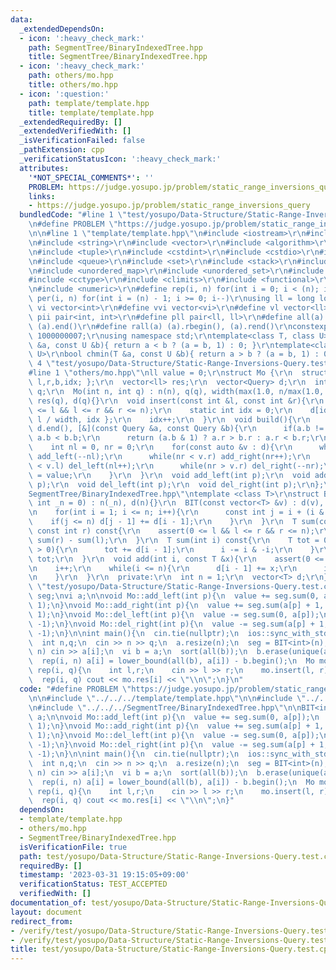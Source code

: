 ```yaml
---
data:
  _extendedDependsOn:
  - icon: ':heavy_check_mark:'
    path: SegmentTree/BinaryIndexedTree.hpp
    title: SegmentTree/BinaryIndexedTree.hpp
  - icon: ':heavy_check_mark:'
    path: others/mo.hpp
    title: others/mo.hpp
  - icon: ':question:'
    path: template/template.hpp
    title: template/template.hpp
  _extendedRequiredBy: []
  _extendedVerifiedWith: []
  _isVerificationFailed: false
  _pathExtension: cpp
  _verificationStatusIcon: ':heavy_check_mark:'
  attributes:
    '*NOT_SPECIAL_COMMENTS*': ''
    PROBLEM: https://judge.yosupo.jp/problem/static_range_inversions_query
    links:
    - https://judge.yosupo.jp/problem/static_range_inversions_query
  bundledCode: "#line 1 \"test/yosupo/Data-Structure/Static-Range-Inversions-Query.test.cpp\"\
    \n#define PROBLEM \"https://judge.yosupo.jp/problem/static_range_inversions_query\"\
    \n\n#line 1 \"template/template.hpp\"\n#include <iostream>\r\n#include <cmath>\r\
    \n#include <string>\r\n#include <vector>\r\n#include <algorithm>\r\n#include <utility>\r\
    \n#include <tuple>\r\n#include <cstdint>\r\n#include <cstdio>\r\n#include <map>\r\
    \n#include <queue>\r\n#include <set>\r\n#include <stack>\r\n#include <deque>\r\
    \n#include <unordered_map>\r\n#include <unordered_set>\r\n#include <bitset>\r\n\
    #include <cctype>\r\n#include <climits>\r\n#include <functional>\r\n#include <cassert>\r\
    \n#include <numeric>\r\n#define rep(i, n) for(int i = 0; i < (n); i++)\r\n#define\
    \ per(i, n) for(int i = (n) - 1; i >= 0; i--)\r\nusing ll = long long;\r\n#define\
    \ vi vector<int>\r\n#define vvi vector<vi>\r\n#define vl vector<ll>\r\n#define\
    \ pii pair<int, int>\r\n#define pll pair<ll, ll>\r\n#define all(a) (a).begin(),\
    \ (a).end()\r\n#define rall(a) (a).rbegin(), (a).rend()\r\nconstexpr int mod =\
    \ 1000000007;\r\nusing namespace std;\r\ntemplate<class T, class U>\r\nbool chmax(T\
    \ &a, const U &b){ return a < b ? (a = b, 1) : 0; }\r\ntemplate<class T, class\
    \ U>\r\nbool chmin(T &a, const U &b){ return a > b ? (a = b, 1) : 0; }\n#line\
    \ 4 \"test/yosupo/Data-Structure/Static-Range-Inversions-Query.test.cpp\"\n\n\
    #line 1 \"others/mo.hpp\"\nll value = 0;\r\nstruct Mo {\r\n  struct Query { int\
    \ l,r,b,idx; };\r\n  vector<ll> res;\r\n  vector<Query> d;\r\n  int width, n,\
    \ q;\r\n  Mo(int n, int q) : n(n), q(q), width(max(1.0, n/max(1.0, sqrt(q*2.0/3)))),\
    \ res(q), d(q){}\r\n  void insert(const int &l, const int &r){\r\n    assert(0\
    \ <= l && l <= r && r <= n);\r\n    static int idx = 0;\r\n    d[idx] = { l, r,\
    \ l / width, idx };\r\n    idx++;\r\n  }\r\n  void build(){\r\n    sort(d.begin(),\
    \ d.end(), [&](const Query &a, const Query &b){\r\n      if(a.b != b.b) return\
    \ a.b < b.b;\r\n      return (a.b & 1) ? a.r > b.r : a.r < b.r;\r\n    });\r\n\
    \    int nl = 0, nr = 0;\r\n    for(const auto &v : d){\r\n      while(nl > v.l)\
    \ add_left(--nl);\r\n      while(nr < v.r) add_right(nr++);\r\n      while(nl\
    \ < v.l) del_left(nl++);\r\n      while(nr > v.r) del_right(--nr);\r\n      res[v.idx]\
    \ = value;\r\n    }\r\n  }\r\n  void add_left(int p);\r\n  void add_right(int\
    \ p);\r\n  void del_left(int p);\r\n  void del_right(int p);\r\n};\n#line 1 \"\
    SegmentTree/BinaryIndexedTree.hpp\"\ntemplate <class T>\r\nstruct BIT {\r\n  BIT(const\
    \ int _n = 0) : n(_n), d(n){}\r\n  BIT(const vector<T> &v) : d(v), n(v.size()){\r\
    \n    for(int i = 1; i <= n; i++){\r\n      const int j = i + (i & -i);\r\n  \
    \    if(j <= n) d[j - 1] += d[i - 1];\r\n    }\r\n  }\r\n  T sum(const int l,\
    \ const int r) const{\r\n    assert(0 <= l && l <= r && r <= n);\r\n    return\
    \ sum(r) - sum(l);\r\n  }\r\n  T sum(int i) const{\r\n    T tot = 0;\r\n    while(i\
    \ > 0){\r\n      tot += d[i - 1];\r\n      i -= i & -i;\r\n    }\r\n    return\
    \ tot;\r\n  }\r\n  void add(int i, const T &x){\r\n    assert(0 <= i && i < n);\r\
    \n    i++;\r\n    while(i <= n){\r\n      d[i - 1] += x;\r\n      i += i & -i;\r\
    \n    }\r\n  }\r\n  private:\r\n  int n = 1;\r\n  vector<T> d;\r\n};\n#line 7\
    \ \"test/yosupo/Data-Structure/Static-Range-Inversions-Query.test.cpp\"\n\nBIT<int>\
    \ seg;\nvi a;\n\nvoid Mo::add_left(int p){\n  value += seg.sum(0, a[p]);\n  seg.add(a[p],\
    \ 1);\n}\nvoid Mo::add_right(int p){\n  value += seg.sum(a[p] + 1, n);\n  seg.add(a[p],\
    \ 1);\n}\nvoid Mo::del_left(int p){\n  value -= seg.sum(0, a[p]);\n  seg.add(a[p],\
    \ -1);\n}\nvoid Mo::del_right(int p){\n  value -= seg.sum(a[p] + 1, n);\n  seg.add(a[p],\
    \ -1);\n}\n\nint main(){\n  cin.tie(nullptr);\n  ios::sync_with_stdio(false);\n\
    \  int n,q;\n  cin >> n >> q;\n  a.resize(n);\n  seg = BIT<int>(n);\n  rep(i,\
    \ n) cin >> a[i];\n  vi b = a;\n  sort(all(b));\n  b.erase(unique(all(b)), b.end());\n\
    \  rep(i, n) a[i] = lower_bound(all(b), a[i]) - b.begin();\n  Mo mo(n, q);\n \
    \ rep(i, q){\n    int l,r;\n    cin >> l >> r;\n    mo.insert(l, r);\n  }\n  mo.build();\n\
    \  rep(i, q) cout << mo.res[i] << \"\\n\";\n}\n"
  code: "#define PROBLEM \"https://judge.yosupo.jp/problem/static_range_inversions_query\"\
    \n\n#include \"../../../template/template.hpp\"\n\n#include \"../../../others/mo.hpp\"\
    \n#include \"../../../SegmentTree/BinaryIndexedTree.hpp\"\n\nBIT<int> seg;\nvi\
    \ a;\n\nvoid Mo::add_left(int p){\n  value += seg.sum(0, a[p]);\n  seg.add(a[p],\
    \ 1);\n}\nvoid Mo::add_right(int p){\n  value += seg.sum(a[p] + 1, n);\n  seg.add(a[p],\
    \ 1);\n}\nvoid Mo::del_left(int p){\n  value -= seg.sum(0, a[p]);\n  seg.add(a[p],\
    \ -1);\n}\nvoid Mo::del_right(int p){\n  value -= seg.sum(a[p] + 1, n);\n  seg.add(a[p],\
    \ -1);\n}\n\nint main(){\n  cin.tie(nullptr);\n  ios::sync_with_stdio(false);\n\
    \  int n,q;\n  cin >> n >> q;\n  a.resize(n);\n  seg = BIT<int>(n);\n  rep(i,\
    \ n) cin >> a[i];\n  vi b = a;\n  sort(all(b));\n  b.erase(unique(all(b)), b.end());\n\
    \  rep(i, n) a[i] = lower_bound(all(b), a[i]) - b.begin();\n  Mo mo(n, q);\n \
    \ rep(i, q){\n    int l,r;\n    cin >> l >> r;\n    mo.insert(l, r);\n  }\n  mo.build();\n\
    \  rep(i, q) cout << mo.res[i] << \"\\n\";\n}"
  dependsOn:
  - template/template.hpp
  - others/mo.hpp
  - SegmentTree/BinaryIndexedTree.hpp
  isVerificationFile: true
  path: test/yosupo/Data-Structure/Static-Range-Inversions-Query.test.cpp
  requiredBy: []
  timestamp: '2023-03-31 19:15:05+09:00'
  verificationStatus: TEST_ACCEPTED
  verifiedWith: []
documentation_of: test/yosupo/Data-Structure/Static-Range-Inversions-Query.test.cpp
layout: document
redirect_from:
- /verify/test/yosupo/Data-Structure/Static-Range-Inversions-Query.test.cpp
- /verify/test/yosupo/Data-Structure/Static-Range-Inversions-Query.test.cpp.html
title: test/yosupo/Data-Structure/Static-Range-Inversions-Query.test.cpp
---
```

